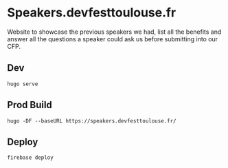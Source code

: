 # Speakers.devfesttoulouse.fr

Website to showcase the previous speakers we had, list all the benefits and answer all the questions a speaker could ask us before submitting into our CFP.

## Dev

```
hugo serve
```

## Prod Build

```
hugo -DF --baseURL https://speakers.devfesttoulouse.fr/
```

## Deploy

```
firebase deploy
```

